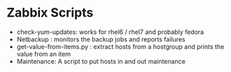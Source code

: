 Zabbix Scripts
==============

- check-yum-updates: works for rhel6 / rhel7 and probably fedora
- Netbackup : monitors the backup jobs and reports failures
- get-value-from-items.py : extract hosts from a hostgroup and prints the value from an item
- Maintenance: A script to put hosts in and out maintenance
